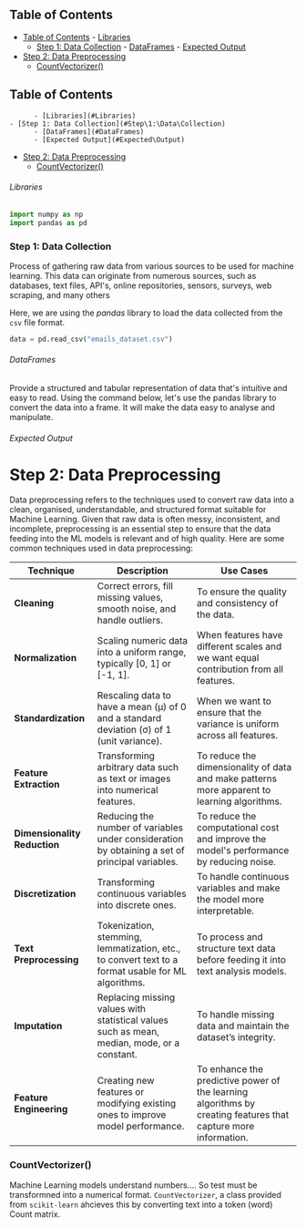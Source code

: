 ## Table of Contents

  - [Table of Contents](#Table\of\Contents)
          - [Libraries](#Libraries)
    - [Step 1: Data Collection](#Step\1:\Data\Collection)
          - [DataFrames](#DataFrames)
          - [Expected Output](#Expected\Output)
- [Step 2: Data Preprocessing](#step\2:\data\preprocessing)
    - [CountVectorizer()](#CountVectorizer())

## Table of Contents

          - [Libraries](#Libraries)
    - [Step 1: Data Collection](#Step\1:\Data\Collection)
          - [DataFrames](#DataFrames)
          - [Expected Output](#Expected\Output)
- [Step 2: Data Preprocessing](#step\2:\data\preprocessing)
    - [CountVectorizer()](#CountVectorizer())


###### Libraries
```python
import numpy as np
import pandas as pd
```

### Step 1: Data Collection
Process of gathering raw data from various sources to be used for machine learning. This data can originate from numerous sources, such as databases, text files, API's, online repositories, sensors, surveys, web scraping, and many others

Here, we are using the *pandas* library to load the data collected from the `csv` file format.
```python
data = pd.read_csv("emails_dataset.csv")
```

###### DataFrames
Provide a structured and tabular representation of data that's intuitive and easy to read. Using the command below, let's use the pandas library to convert the data into a frame. It will make the data easy to analyse and manipulate.

###### Expected Output

# Step 2: Data Preprocessing

Data preprocessing refers to the techniques used to convert raw data into a clean, organised, understandable, and structured format suitable for Machine Learning. Given that raw data is often messy, inconsistent, and incomplete, preprocessing is an essential step to ensure that the data feeding into the ML models is relevant and of high quality. Here are some common techniques used in data preprocessing:

|Technique|Description|Use Cases|
|---|---|---|
|**Cleaning**|Correct errors, fill missing values, smooth noise, and handle outliers.|To ensure the quality and consistency of the data.|
|**Normalization**|Scaling numeric data into a uniform range, typically [0, 1] or [-1, 1].|When features have different scales and we want equal contribution from all features.|
|**Standardization**|Rescaling data to have a mean (μ) of 0 and a standard deviation (σ) of 1 (unit variance).|When we want to ensure that the variance is uniform across all features.|
|**Feature Extraction**|Transforming arbitrary data such as text or images into numerical features.|To reduce the dimensionality of data and make patterns more apparent to learning algorithms.|
|**Dimensionality Reduction**|Reducing the number of variables under consideration by obtaining a set of principal variables.|To reduce the computational cost and improve the model's performance by reducing noise.|
|**Discretization**|Transforming continuous variables into discrete ones.|To handle continuous variables and make the model more interpretable.|
|**Text Preprocessing**|Tokenization, stemming, lemmatization, etc., to convert text to a format usable for ML algorithms.|To process and structure text data before feeding it into text analysis models.|
|**Imputation**|Replacing missing values with statistical values such as mean, median, mode, or a constant.|To handle missing data and maintain the dataset’s integrity.|
|**Feature Engineering**|Creating new features or modifying existing ones to improve model performance.|To enhance the predictive power of the learning algorithms by creating features that capture more information.|


### CountVectorizer()
Machine Learning models understand numbers.... So test must be transformned into a numerical format. `CountVectorizer`, a class provided from `scikit-learn` ahcieves this  by converting text into a token (word) Count matrix.